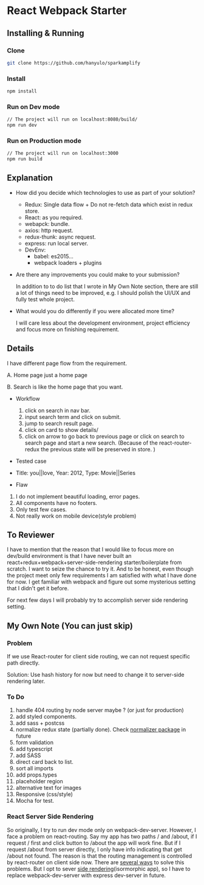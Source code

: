 # React Webpack Starter

## Installing & Running

### Clone
```bash
git clone https://github.com/hanyulo/sparkamplify
```

### Install
```bash
npm install
```

### Run on Dev mode
```bash
// The project will run on localhost:8080/build/
npm run dev
```

### Run on Production mode
```bash
// The project will run on localhost:3000
npm run build
```

## Explanation

* How did you decide which technologies to use as part of your solution?
  * Redux: Single data flow + Do not re-fetch data which exist in redux store.
  * React: as you required.
  * webapck: bundle.
  * axios: http request.
  * redux-thunk: async request.
  * express: run local server.
  * DevEnv:
    * babel: es2015...
    * webpack loaders + plugins


* Are there any improvements you could make to your submission?

  In addition to to do list that I wrote in My Own Note section, there are still a lot of things need to be improved, e.g. I should polish the UI/UX and fully test whole project.  


* What would you do differently if you were allocated more time?

  I will care less about the development environment, project efficiency and focus more on finishing requirement.

## Details

I have different page flow from the requirement.

A. Home page just a home page

B. Search is like the home page that you want.

* Workflow
  1. click on search in nav bar.
  2. input search term and click on submit.
  3. jump to search result page.
  4. click on card to show details/
  5. click on arrow to go back to previous page or click on search to search page and start a new search. (Because of the react-router-redux the previous state will be preserved in store. )

* Tested case
 * Title: you||love,  Year: 2012, Type: Movie||Series

* Flaw
 1. I do not implement beautiful loading, error pages.
 2. All components have no footers.
 3. Only test few cases.
 4. Not really work on mobile device(style problem)

## To Reviewer

I have to mention that the reason that I would like to focus more on dev/build environment is that I have never built an react+redux+webpack+server-side-rendering starter/boilerplate from scratch. I want to seize the chance to try it. And to be honest, even though the project meet only few requirements I am satisfied with what I have done for now. I get familiar with webpack and figure out some mysterious setting that I didn't get it before.

For next few days I will probably try to accomplish server side rendering setting.


## My Own Note (You can just skip)

### Problem
If we use React-router for client side routing, we can not request specific path directly.

Solution:
Use hash history for now but need to change it to server-side rendering later.

### To Do
1. handle 404 routing by node server maybe ? (or just for production)
2. add styled components.
3. add sass + postcss
4. normalize redux state (partially done). Check [normalizer package](https://github.com/paularmstrong/normalizr) in future
5. form validation
6. add typescript
7. add SASS
8. direct card back to list.
9. sort all imports
10. add props.types
11. placeholder region
12. alternative text for images
13. Responsive (css/style)
14. Mocha for test.

### React Server Side Rendering
So originally, I try to run dev mode only on webpack-dev-server. However, I face a problem on react-routing. Say my app has two paths / and /about, if I request / first and click button to /about the app will work fine. But if I request /about from server directly, I only have info indicating that get /about not found. The reason is that the routing management is controlled by react-router on client side now. There are [several ways](https://stackoverflow.com/questions/27928372/react-router-urls-dont-work-when-refreshing-or-writting-manually) to solve this problems. But I opt to sever [side rendering](https://medium.freecodecamp.org/demystifying-reacts-server-side-render-de335d408fe4)(isormorphic app), so I have to replace webpack-dev-server with express dev-server in future.
